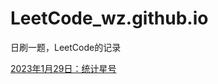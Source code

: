# LeetCode_wz.github.io

日刷一题，LeetCode的记录

[2023年1月29日：统计星号](https://github.com/WeiZhenOoooo/LeetCode_wz.github.io/blob/master/doc/2315.%20%E7%BB%9F%E8%AE%A1%E6%98%9F%E5%8F%B7.md)
